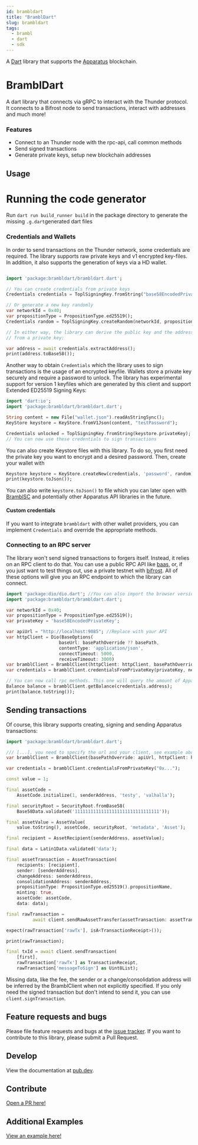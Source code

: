 ```yaml
---
id: brambldart
title: "BramblDart"
slug: brambldart
tags:
  - brambl
  - dart
  - sdk
---
```


A [Dart][dart] library that supports the [Apparatus][apparatus] blockchain.

[dart]: https://www.dartlang.org
[apparatus]: https://apparatus.live

# BramblDart
A dart library that connects via gRPC to interact with the Thunder protocol. It connects
to a Bifrost node to send transactions, interact with addresses and much
more!

### Features
- Connect to an Thunder node with the rpc-api, call common methods
- Send signed transactions
- Generate private keys, setup new blockchain addresses

## Usage

# Running the code generator

Run `dart run build_runner build` in the package directory to generate the missing `.g.dart`generated dart files

### Credentials and Wallets
In order to send transactions on the Thunder network, some credentials
are required. The library supports raw private keys and v1 encrypted key-files. 
In addition, it also supports the generation of keys via a HD wallet. 

```dart

import 'package:brambldart/brambldart.dart';

// You can create credentials from private keys
Credentials credentials = ToplSigningKey.fromString("base58EncodedPrivateKeyHere");

// Or generate a new key randomly
var networkId = 0x40;
var propositionType = PropositionType.ed25519();
Credentials random = ToplSigningKey.createRandom(networkId, propositionType);

// In either way, the library can derive the public key and the address
// from a private key:

var address = await credentials.extractAddress();
print(address.toBase58());

```

Another way to obtain `Credentials` which the library uses to sign 
transactions is the usage of an encrypted keyfile. Wallets store a private
key securely and require a password to unlock. The library has experimental
support for version 1 keyfiles which are generated by this client and support Extended ED25519 Signing Keys:

```dart
import 'dart:io';
import 'package:brambldart/brambldart.dart';

String content = new File("wallet.json").readAsStringSync();
KeyStore keystore = KeyStore.fromV1Json(content, "testPassword");

Credentials unlocked = ToplSigningKey.fromString(keystore.privateKey);
// You can now use these credentials to sign transactions
```

You can also create Keystore files with this library. To do so, you first need
the private key you want to encrypt and a desired password. Then, create 
your wallet with

```dart
Keystore keystore = KeyStore.createNew(credentials, 'password', random);
print(keystore.toJson());
```

You can also write `keystore.toJson()` to file which you can later open with [BramblSC](https://github.com/Topl/Bifrost/wiki/BramblSc-examples) and potentially other Apparatus API libraries in the future.

#### Custom credentials
If you want to integrate `brambldart` with other wallet providers, you can implement
`Credentials` and override the appropriate methods.

### Connecting to an RPC server
The library won't send signed transactions to forgers itself. Instead,
it relies on an RPC client to do that. You can use a public RPC API like
[baas](https://beta.topl.services), or, if you just want to test things out, use a private testnet with
[bifrost](https://docs.apparatus.live/v1.4.0/docs/installing-bifrost). All of these options will give you
an RPC endpoint to which the library can connect.

```dart
import 'package:dio/dio.dart'; //You can also import the browser version
import 'package:brambldart/brambldart.dart';

var networkId = 0x40;
var propositionType = PropositionType.ed25519();
var privateKey = 'base58EncodedPrivateKey';

var apiUrl = "http://localhost:9085"; //Replace with your API
var httpClient = Dio(BaseOptions(
                    baseUrl: basePathOverride ?? basePath,
                    contentType: 'application/json',
                    connectTimeout: 5000,
                    receiveTimeout: 3000)
var bramblClient = BramblClient(httpClient: httpClient, basePathOverride: apiUrl);
var credentials = bramblClient.credentialsFromPrivateKey(privateKey, networkId, propositionType);

// You can now call rpc methods. This one will query the amount of Apparatus tokens you own
Balance balance = bramblClient.getBalance(credentials.address);
print(balance.toString());
```

## Sending transactions
Of course, this library supports creating, signing and sending Apparatus
transactions:

```dart
import 'package:brambldart/brambldart.dart';

/// [...], you need to specify the url and your client, see example above
var bramblClient = BramblClient(basePathOverride: apiUrl, httpClient: httpClient);

var credentials = bramblClient.credentialsFromPrivateKey("0x...");

const value = 1;

final assetCode =
    AssetCode.initialize(1, senderAddress, 'testy', 'valhalla');

final securityRoot = SecurityRoot.fromBase58(
    Base58Data.validated('11111111111111111111111111111111'));

final assetValue = AssetValue(
    value.toString(), assetCode, securityRoot, 'metadata', 'Asset');

final recipient = AssetRecipient(senderAddress, assetValue);

final data = Latin1Data.validated('data');

final assetTransaction = AssetTransaction(
    recipients: [recipient],
    sender: [senderAddress],
    changeAddress: senderAddress,
    consolidationAddress: senderAddress,
    propositionType: PropositionType.ed25519().propositionName,
    minting: true,
    assetCode: assetCode,
    data: data);

final rawTransaction =
          await client.sendRawAssetTransfer(assetTransaction: assetTransaction);

expect(rawTransaction['rawTx'], isA<TransactionReceipt>());

print(rawTransaction);

final txId = await client.sendTransaction(
    [first],
    rawTransaction['rawTx'] as TransactionReceipt,
    rawTransaction['messageToSign'] as Uint8List);
```

Missing data, like the fee, the sender or a change/consolidation address will be
inferred by the BramblClient when not explicitly specified. If you only need
the signed transaction but don't intend to send it, you can use 
`client.signTransaction`.

## Feature requests and bugs

Please file feature requests and bugs at the [issue tracker][tracker].
If you want to contribute to this library, please submit a Pull Request.

[tracker]: https://github.com/Topl/BramblDart/issues

## Develop

View the documentation at [pub.dev](https://pub.dev/documentation/topl_common/latest/).

## Contribute

[Open a PR here!](https://github.com/Topl/dart_topl_common)

## Additional Examples

[View an example here!](https://github.com/Topl/bifrost-client-sample-dart)
